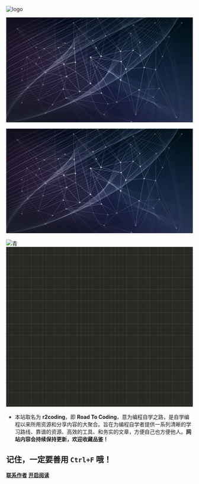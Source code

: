 
![logo](https://cdn.jsdelivr.net/gh/justacoder99/r2coding@master/img/r2coding_logo_cover.7hb2s8l3eqk0.png)

![](img\img1-frequency-wave1920.png)



![](img/img1-frequency-wave1920.png)


![青](https://gitee.com/cayn/imsges/raw/master/USB_Display.png)
![](Pasted%20image%2020230304201220.png)


- 本站取名为 **r2coding**，即 **Road To Coding**，意为编程自学之路，是自学编程以来所用资源和分享内容的大聚合。旨在为编程自学者提供一系列清晰的学习路线、靠谱的资源、高效的工具、和务实的文章，方便自己也方便他人。**网站内容会持续保持更新，欢迎收藏品鉴！**

## 记住，一定要善用 `Ctrl+F` 哦！

[**联系作者**](https://github.com/rd2coding/Road2Coding)
[**开启阅读**](README.md)